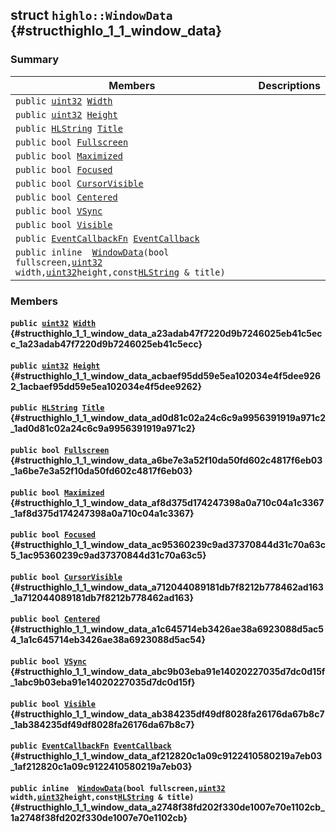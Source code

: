 ## struct `highlo::WindowData` {#structhighlo_1_1_window_data}

### Summary

 Members                        | Descriptions                                
--------------------------------|---------------------------------------------
`public `[`uint32`](#_base_types_8h_a1134b580f8da4de94ca6b1de4d37975e_1a1134b580f8da4de94ca6b1de4d37975e)` `[`Width`](#structhighlo_1_1_window_data_a23adab47f7220d9b7246025eb41c5ecc_1a23adab47f7220d9b7246025eb41c5ecc) | 
`public `[`uint32`](#_base_types_8h_a1134b580f8da4de94ca6b1de4d37975e_1a1134b580f8da4de94ca6b1de4d37975e)` `[`Height`](#structhighlo_1_1_window_data_acbaef95dd59e5ea102034e4f5dee9262_1acbaef95dd59e5ea102034e4f5dee9262) | 
`public `[`HLString`](docs-api/api-highlo.md#namespacehighlo_aae9b5b2474b992680f5555779f4bd538_1aae9b5b2474b992680f5555779f4bd538)` `[`Title`](#structhighlo_1_1_window_data_ad0d81c02a24c6c9a9956391919a971c2_1ad0d81c02a24c6c9a9956391919a971c2) | 
`public bool `[`Fullscreen`](#structhighlo_1_1_window_data_a6be7e3a52f10da50fd602c4817f6eb03_1a6be7e3a52f10da50fd602c4817f6eb03) | 
`public bool `[`Maximized`](#structhighlo_1_1_window_data_af8d375d174247398a0a710c04a1c3367_1af8d375d174247398a0a710c04a1c3367) | 
`public bool `[`Focused`](#structhighlo_1_1_window_data_ac95360239c9ad37370844d31c70a63c5_1ac95360239c9ad37370844d31c70a63c5) | 
`public bool `[`CursorVisible`](#structhighlo_1_1_window_data_a712044089181db7f8212b778462ad163_1a712044089181db7f8212b778462ad163) | 
`public bool `[`Centered`](#structhighlo_1_1_window_data_a1c645714eb3426ae38a6923088d5ac54_1a1c645714eb3426ae38a6923088d5ac54) | 
`public bool `[`VSync`](#structhighlo_1_1_window_data_abc9b03eba91e14020227035d7dc0d15f_1abc9b03eba91e14020227035d7dc0d15f) | 
`public bool `[`Visible`](#structhighlo_1_1_window_data_ab384235df49df8028fa26176da67b8c7_1ab384235df49df8028fa26176da67b8c7) | 
`public `[`EventCallbackFn`](docs-api/api-highlo.md#namespacehighlo_a08969138d276ba535b63cb7967ab944f_1a08969138d276ba535b63cb7967ab944f)` `[`EventCallback`](#structhighlo_1_1_window_data_af212820c1a09c9122410580219a7eb03_1af212820c1a09c9122410580219a7eb03) | 
`public inline  `[`WindowData`](#structhighlo_1_1_window_data_a2748f38fd202f330de1007e70e1102cb_1a2748f38fd202f330de1007e70e1102cb)`(bool fullscreen,`[`uint32`](#_base_types_8h_a1134b580f8da4de94ca6b1de4d37975e_1a1134b580f8da4de94ca6b1de4d37975e)` width,`[`uint32`](#_base_types_8h_a1134b580f8da4de94ca6b1de4d37975e_1a1134b580f8da4de94ca6b1de4d37975e)` height,const `[`HLString`](docs-api/api-highlo.md#namespacehighlo_aae9b5b2474b992680f5555779f4bd538_1aae9b5b2474b992680f5555779f4bd538)` & title)` | 

### Members

#### `public `[`uint32`](#_base_types_8h_a1134b580f8da4de94ca6b1de4d37975e_1a1134b580f8da4de94ca6b1de4d37975e)` `[`Width`](#structhighlo_1_1_window_data_a23adab47f7220d9b7246025eb41c5ecc_1a23adab47f7220d9b7246025eb41c5ecc) {#structhighlo_1_1_window_data_a23adab47f7220d9b7246025eb41c5ecc_1a23adab47f7220d9b7246025eb41c5ecc}

#### `public `[`uint32`](#_base_types_8h_a1134b580f8da4de94ca6b1de4d37975e_1a1134b580f8da4de94ca6b1de4d37975e)` `[`Height`](#structhighlo_1_1_window_data_acbaef95dd59e5ea102034e4f5dee9262_1acbaef95dd59e5ea102034e4f5dee9262) {#structhighlo_1_1_window_data_acbaef95dd59e5ea102034e4f5dee9262_1acbaef95dd59e5ea102034e4f5dee9262}

#### `public `[`HLString`](docs-api/api-highlo.md#namespacehighlo_aae9b5b2474b992680f5555779f4bd538_1aae9b5b2474b992680f5555779f4bd538)` `[`Title`](#structhighlo_1_1_window_data_ad0d81c02a24c6c9a9956391919a971c2_1ad0d81c02a24c6c9a9956391919a971c2) {#structhighlo_1_1_window_data_ad0d81c02a24c6c9a9956391919a971c2_1ad0d81c02a24c6c9a9956391919a971c2}

#### `public bool `[`Fullscreen`](#structhighlo_1_1_window_data_a6be7e3a52f10da50fd602c4817f6eb03_1a6be7e3a52f10da50fd602c4817f6eb03) {#structhighlo_1_1_window_data_a6be7e3a52f10da50fd602c4817f6eb03_1a6be7e3a52f10da50fd602c4817f6eb03}

#### `public bool `[`Maximized`](#structhighlo_1_1_window_data_af8d375d174247398a0a710c04a1c3367_1af8d375d174247398a0a710c04a1c3367) {#structhighlo_1_1_window_data_af8d375d174247398a0a710c04a1c3367_1af8d375d174247398a0a710c04a1c3367}

#### `public bool `[`Focused`](#structhighlo_1_1_window_data_ac95360239c9ad37370844d31c70a63c5_1ac95360239c9ad37370844d31c70a63c5) {#structhighlo_1_1_window_data_ac95360239c9ad37370844d31c70a63c5_1ac95360239c9ad37370844d31c70a63c5}

#### `public bool `[`CursorVisible`](#structhighlo_1_1_window_data_a712044089181db7f8212b778462ad163_1a712044089181db7f8212b778462ad163) {#structhighlo_1_1_window_data_a712044089181db7f8212b778462ad163_1a712044089181db7f8212b778462ad163}

#### `public bool `[`Centered`](#structhighlo_1_1_window_data_a1c645714eb3426ae38a6923088d5ac54_1a1c645714eb3426ae38a6923088d5ac54) {#structhighlo_1_1_window_data_a1c645714eb3426ae38a6923088d5ac54_1a1c645714eb3426ae38a6923088d5ac54}

#### `public bool `[`VSync`](#structhighlo_1_1_window_data_abc9b03eba91e14020227035d7dc0d15f_1abc9b03eba91e14020227035d7dc0d15f) {#structhighlo_1_1_window_data_abc9b03eba91e14020227035d7dc0d15f_1abc9b03eba91e14020227035d7dc0d15f}

#### `public bool `[`Visible`](#structhighlo_1_1_window_data_ab384235df49df8028fa26176da67b8c7_1ab384235df49df8028fa26176da67b8c7) {#structhighlo_1_1_window_data_ab384235df49df8028fa26176da67b8c7_1ab384235df49df8028fa26176da67b8c7}

#### `public `[`EventCallbackFn`](docs-api/api-highlo.md#namespacehighlo_a08969138d276ba535b63cb7967ab944f_1a08969138d276ba535b63cb7967ab944f)` `[`EventCallback`](#structhighlo_1_1_window_data_af212820c1a09c9122410580219a7eb03_1af212820c1a09c9122410580219a7eb03) {#structhighlo_1_1_window_data_af212820c1a09c9122410580219a7eb03_1af212820c1a09c9122410580219a7eb03}

#### `public inline  `[`WindowData`](#structhighlo_1_1_window_data_a2748f38fd202f330de1007e70e1102cb_1a2748f38fd202f330de1007e70e1102cb)`(bool fullscreen,`[`uint32`](#_base_types_8h_a1134b580f8da4de94ca6b1de4d37975e_1a1134b580f8da4de94ca6b1de4d37975e)` width,`[`uint32`](#_base_types_8h_a1134b580f8da4de94ca6b1de4d37975e_1a1134b580f8da4de94ca6b1de4d37975e)` height,const `[`HLString`](docs-api/api-highlo.md#namespacehighlo_aae9b5b2474b992680f5555779f4bd538_1aae9b5b2474b992680f5555779f4bd538)` & title)` {#structhighlo_1_1_window_data_a2748f38fd202f330de1007e70e1102cb_1a2748f38fd202f330de1007e70e1102cb}

